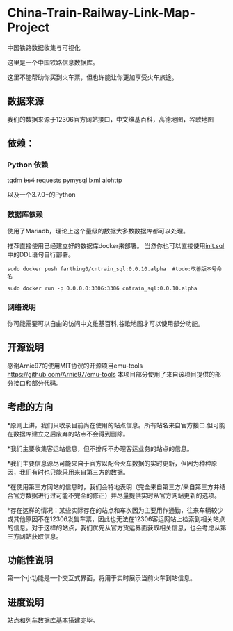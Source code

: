 # China-Train-Railway-Link-Map-Project
中国铁路数据收集与可视化

这里是一个中国铁路信息数据库。

这里不能帮助你买到火车票，但也许能让你更加享受火车旅途。

## 数据来源
我们的数据来源于12306官方网站接口，中文维基百科，高德地图，谷歌地图

## 依赖：
### Python 依赖
tqdm ~~bs4~~ requests pymysql lxml aiohttp

以及一个3.7.0+的Python

### 数据库依赖
使用了Mariadb，理论上这个量级的数据大多数数据库都可以处理。

推荐直接使用已经建立好的数据库docker来部署。
当然你也可以直接使用[init.sql](init.sql)中的DDL语句自行部署。

```
sudo docker push farthing0/cntrain_sql:0.0.10.alpha  #todo:改善版本号命名

sudo docker run -p 0.0.0.0:3306:3306 cntrain_sql:0.0.10.alpha

```

### 网络说明

你可能需要可以自由的访问中文维基百科,谷歌地图才可以使用部分功能。

## 开源说明

感谢Arnie97的使用MIT协议的开源项目emu-tools https://github.com/Arnie97/emu-tools 本项目部分使用了来自该项目提供的部分接口和部分代码。

## 考虑的方向

*原则上讲，我们只收录目前尚在使用的站点信息。所有站名来自官方接口.但可能在数据库建立之后废弃的站点不会得到删除。

*我们主要收集客运站信息，但不排斥不办理客运业务的站点的信息。

*我们主要信息源尽可能来自于官方以配合火车数据的实时更新，但因为种种原因，我们有时也只能采用来自第三方的数据。

*在使用第三方网站的信息时，我们会特地表明（完全来自第三方/来自第三方并结合官方数据进行过可能不完全的修正）并尽量提供实时从官方网站更新的选项。

*存在这样的情况：某些实际存在的站点和车次因为主要用作通勤，往来车辆较少或其他原因不在12306发售车票，因此也无法在12306客运网站上检索到相关站点的信息。对于这样的站点，我们优先从官方货运界面获取相关信息，也会考虑从第三方网站获取信息。

## 功能性说明

第一个小功能是一个交互式界面，将用于实时展示当前火车到站信息。

## 进度说明

站点和列车数据库基本搭建完毕。